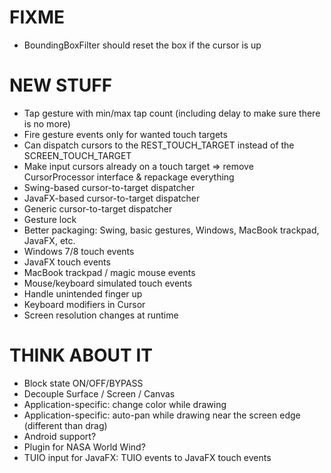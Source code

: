 # FIXME

* BoundingBoxFilter should reset the box if the cursor is up

# NEW STUFF

* Tap gesture with min/max tap count (including delay to make sure there is no more)
* Fire gesture events only for wanted touch targets
* Can dispatch cursors to the REST_TOUCH_TARGET instead of the SCREEN_TOUCH_TARGET
* Make input cursors already on a touch target => remove CursorProcessor interface & repackage everything
* Swing-based cursor-to-target dispatcher
* JavaFX-based cursor-to-target dispatcher
* Generic cursor-to-target dispatcher
* Gesture lock
* Better packaging: Swing, basic gestures, Windows, MacBook trackpad, JavaFX, etc.
* Windows 7/8 touch events
* JavaFX touch events
* MacBook trackpad / magic mouse events
* Mouse/keyboard simulated touch events
* Handle unintended finger up
* Keyboard modifiers in Cursor
* Screen resolution changes at runtime

# THINK ABOUT IT

* Block state ON/OFF/BYPASS
* Decouple Surface / Screen / Canvas
* Application-specific: change color while drawing
* Application-specific: auto-pan while drawing near the screen edge (different than drag)
* Android support?
* Plugin for NASA World Wind?
* TUIO input for JavaFX: TUIO events to JavaFX touch events
